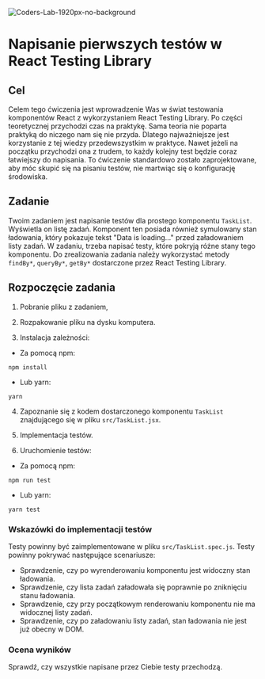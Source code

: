![Coders-Lab-1920px-no-background](https://user-images.githubusercontent.com/30623667/104709394-2cabee80-571f-11eb-9518-ea6a794e558e.png)


# Napisanie pierwszych testów w React Testing Library

## Cel

Celem tego ćwiczenia jest wprowadzenie Was w świat testowania komponentów React z wykorzystaniem React Testing Library. Po części teoretycznej przychodzi czas na praktykę. Sama teoria nie poparta praktyką do niczego nam się nie przyda. Dlatego najważniejsze jest korzystanie z tej wiedzy przedewszystkim w praktyce. Nawet jeżeli na początku przychodzi ona z trudem, to każdy kolejny test będzie coraz łatwiejszy do napisania. To ćwiczenie standardowo zostało zaprojektowane, aby móc skupić się na pisaniu testów, nie martwiąc się o konfigurację środowiska.

## Zadanie

Twoim zadaniem jest napisanie testów dla prostego komponentu `TaskList`. Wyświetla on listę zadań. Komponent ten posiada również symulowany stan ładowania, który pokazuje tekst "Data is loading..." przed załadowaniem listy zadań. W zadaniu, trzeba napisać testy, które pokryją różne stany tego komponentu. Do zrealizowania zadania należy wykorzystać metody `findBy*`, `queryBy*`, `getBy*` dostarczone przez React Testing Library.

## Rozpoczęcie zadania

1. Pobranie pliku z zadaniem,

2. Rozpakowanie pliku na dysku komputera.

3. Instalacja zależności:

- Za pomocą npm:

```
npm install
```

- Lub yarn:

```
yarn
```

4. Zapoznanie się z kodem dostarczonego komponentu `TaskList` znajdującego się w pliku `src/TaskList.jsx`.

5. Implementacja testów.

6. Uruchomienie testów:

- Za pomocą npm:

```
npm run test
```

- Lub yarn:

```
yarn test
```

### Wskazówki do implementacji testów

Testy powinny być zaimplementowane w pliku `src/TaskList.spec.js`. Testy powinny pokrywać następujące scenariusze:

- Sprawdzenie, czy po wyrenderowaniu komponentu jest widoczny stan ładowania.
- Sprawdzenie, czy lista zadań załadowała się poprawnie po zniknięciu stanu ładowania.
- Sprawdzenie, czy przy początkowym renderowaniu komponentu nie ma widocznej listy zadań.
- Sprawdzenie, czy po załadowaniu listy zadań, stan ładowania nie jest już obecny w DOM.

### Ocena wyników

Sprawdź, czy wszystkie napisane przez Ciebie testy przechodzą.
